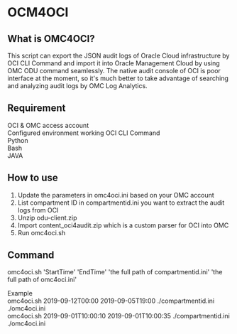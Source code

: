 # OCM4OCI

## What is OMC4OCI? 
This script can export the JSON audit logs of Oracle Cloud infrastructure by OCI CLI Command and import it into Oracle Management Cloud by using OMC ODU command seamlessly. The native audit console of OCI is poor interface at the moment, so it's much better to take advantage of searching and analyzing audit logs by OMC Log Analytics.

## Requirement
OCI & OMC access account   
Configured environment working OCI CLI Command   
Python  
Bash  
JAVA

## How to use
1. Update the parameters in omc4oci.ini based on your OMC account  
2. List compartment ID in compartmentid.ini you want to extract the audit logs from OCI  
3. Unzip odu-client.zip  
4. Import content_oci4audit.zip which is a custom parser for OCI into OMC  
5. Run omc4oci.sh  

## Command
omc4oci.sh 'StartTime' 'EndTime' 'the full path of compartmentid.ini' 'the full path of omc4oci.ini'  

Example  
omc4oci.sh 2019-09-12T00:00 2019-09-05T19:00 ./compartmentid.ini ./omc4oci.ini  
omc4oci.sh 2019-09-01T10:00:10 2019-09-01T10:00:35 ./compartmentid.ini ./omc4oci.ini
